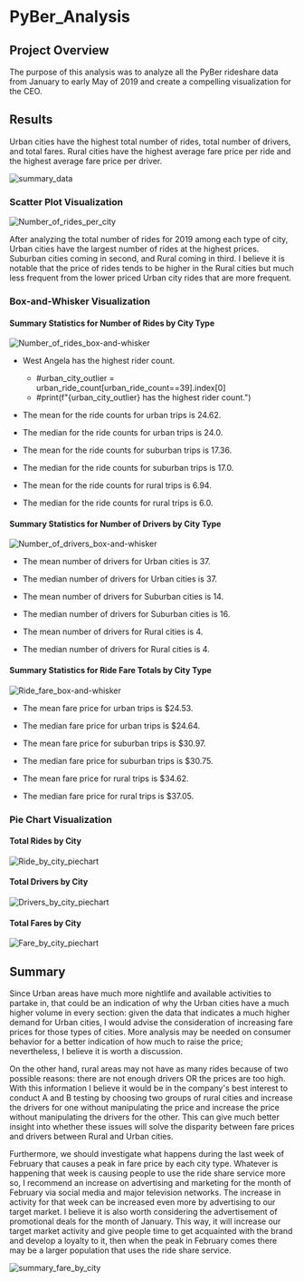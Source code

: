 # PyBer_Analysis

## Project Overview

The purpose of this analysis was to analyze all the PyBer rideshare data from January to early May of 2019 and create a compelling visualization for the CEO.

## Results

Urban cities have the highest total number of rides, total number of drivers, and total fares.
Rural cities have the highest average fare price per ride and the highest average fare price per driver.

![summary_data](https://user-images.githubusercontent.com/78178900/114329755-ce1bc400-9b05-11eb-84e7-5b08b6146a7a.png)


### Scatter Plot Visualization

![Number_of_rides_per_city](https://user-images.githubusercontent.com/78178900/114327437-ab39e180-9afe-11eb-9ece-edb301dbdfc0.png)

After analyzing the total number of rides for 2019 among each type of city, Urban cities have the largest number of rides at the highest prices. Suburban cities coming in second, and Rural coming in third. I believe it is notable that the price of rides tends to be higher in the Rural cities but much less frequent from the lower priced Urban city rides that are more frequent.

### Box-and-Whisker Visualization

#### Summary Statistics for Number of Rides by City Type
![Number_of_rides_box-and-whisker](https://user-images.githubusercontent.com/78178900/114327942-bdb51a80-9b00-11eb-9d2f-78dce4b2746c.png)

- West Angela has the highest rider count.
  - #urban_city_outlier = urban_ride_count[urban_ride_count==39].index[0] 
  - #print(f"{urban_city_outlier} has the highest rider count.")

- The mean for the ride counts for urban trips is 24.62.
- The median for the ride counts for urban trips is 24.0.

- The mean for the ride counts for suburban trips is 17.36.
- The median for the ride counts for suburban trips is 17.0.

- The mean for the ride counts for rural trips is 6.94.
- The median for the ride counts for rural trips is 6.0.


#### Summary Statistics for Number of Drivers by City Type
![Number_of_drivers_box-and-whisker](https://user-images.githubusercontent.com/78178900/114327949-c3126500-9b00-11eb-8c58-a44f6885964e.png)

- The mean number of drivers for Urban cities is 37.
- The median number of drivers for Urban cities is 37.

- The mean number of drivers for Suburban cities is 14.
- The median number of drivers for Suburban cities is 16.

- The mean number of drivers for Rural cities is 4.
- The median number of drivers for Rural cities is 4.


#### Summary Statistics for Ride Fare Totals by City Type
![Ride_fare_box-and-whisker](https://user-images.githubusercontent.com/78178900/114327951-c73e8280-9b00-11eb-8acc-6ad3d4764d18.png)

- The mean fare price for urban trips is $24.53.
- The median fare price for urban trips is $24.64.

- The mean fare price for suburban trips is $30.97.
- The median fare price for suburban trips is $30.75.

- The mean fare price for rural trips is $34.62.
- The median fare price for rural trips is $37.05.


### Pie Chart Visualization

#### Total Rides by City
![Ride_by_city_piechart](https://user-images.githubusercontent.com/78178900/114327972-d8878f00-9b00-11eb-8d07-267f16bb5327.png)


#### Total Drivers by City
![Drivers_by_city_piechart](https://user-images.githubusercontent.com/78178900/114327977-dde4d980-9b00-11eb-8a50-3cd4a869c74c.png)


#### Total Fares by City
![Fare_by_city_piechart](https://user-images.githubusercontent.com/78178900/114327984-e0dfca00-9b00-11eb-8190-48acd33a2a37.png)


## Summary

Since Urban areas have much more nightlife and available activities to partake in, that could be an indication of why the Urban cities have a much higher volume in every section: given the data that indicates a much higher demand for Urban cities, I would advise the consideration of increasing fare prices for those types of cities. More analysis may be needed on consumer behavior for a better indication of how much to raise the price; nevertheless, I believe it is worth a discussion.

On the other hand, rural areas may not have as many rides because of two possible reasons: there are not enough drivers OR the prices are too high. With this information I believe it would be in the company's best interest to conduct A and B testing by choosing two groups of rural cities and increase the drivers for one without manipulating the price and increase the price without manipulating the drivers for the other. This can give much better insight into whether these issues will solve the disparity between fare prices and drivers between Rural and Urban cities. 

Furthermore, we should investigate what happens during the last week of February that causes a peak in fare price by each city type. Whatever is happening that week is causing people to use the ride share service more so, I recommend an increase on advertising and marketing for the month of February via social media and major television networks. The increase in activity for that week can be increased even more by advertising to our target market. I believe it is also worth considering the advertisement of promotional deals for the month of January. This way, it will increase our target market activity and give people time to get acquainted with the brand and develop a loyalty to it, then when the peak in February comes there may be a larger population that uses the ride share service. 

![summary_fare_by_city](https://user-images.githubusercontent.com/78178900/114329990-54d0a100-9b06-11eb-9875-53c9e4ab8ae0.png)
